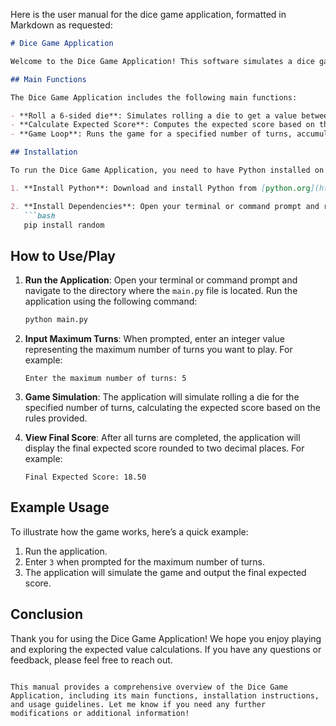 Here is the user manual for the dice game application, formatted in Markdown as requested:

```markdown
# Dice Game Application

Welcome to the Dice Game Application! This software simulates a dice game where players can decide whether to continue rolling or stop based on expected scores.

## Main Functions

The Dice Game Application includes the following main functions:

- **Roll a 6-sided die**: Simulates rolling a die to get a value between 1 and 6.
- **Calculate Expected Score**: Computes the expected score based on the current turn and score, allowing players to make informed decisions.
- **Game Loop**: Runs the game for a specified number of turns, accumulating the expected score based on player decisions.

## Installation

To run the Dice Game Application, you need to have Python installed on your machine. Follow these steps to set up the environment:

1. **Install Python**: Download and install Python from [python.org](https://www.python.org/downloads/).

2. **Install Dependencies**: Open your terminal or command prompt and run the following command to install any required dependencies (if applicable):
   ```bash
   pip install random
   ```

## How to Use/Play

1. **Run the Application**: Open your terminal or command prompt and navigate to the directory where the `main.py` file is located. Run the application using the following command:
   ```bash
   python main.py
   ```

2. **Input Maximum Turns**: When prompted, enter an integer value representing the maximum number of turns you want to play. For example:
   ```
   Enter the maximum number of turns: 5
   ```

3. **Game Simulation**: The application will simulate rolling a die for the specified number of turns, calculating the expected score based on the rules provided.

4. **View Final Score**: After all turns are completed, the application will display the final expected score rounded to two decimal places. For example:
   ```
   Final Expected Score: 18.50
   ```

## Example Usage

To illustrate how the game works, here’s a quick example:

1. Run the application.
2. Enter `3` when prompted for the maximum number of turns.
3. The application will simulate the game and output the final expected score.

## Conclusion

Thank you for using the Dice Game Application! We hope you enjoy playing and exploring the expected value calculations. If you have any questions or feedback, please feel free to reach out.

```

This manual provides a comprehensive overview of the Dice Game Application, including its main functions, installation instructions, and usage guidelines. Let me know if you need any further modifications or additional information!